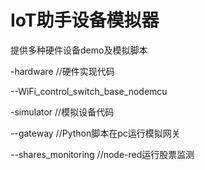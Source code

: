 # IoT助手设备模拟器

提供多种硬件设备demo及模拟脚本

-hardware //硬件实现代码

--WiFi_control_switch_base_nodemcu

-simulator //模拟设备代码

--gateway //Python脚本在pc运行模拟网关

--shares_monitoring //node-red运行股票监测